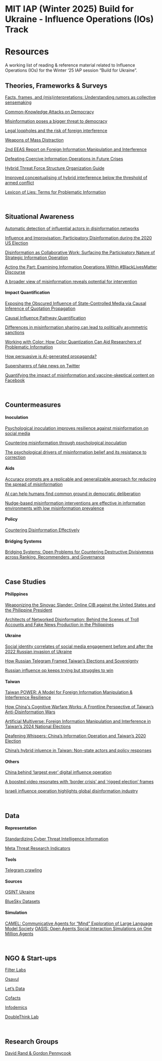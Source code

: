 # MIT IAP (Winter 2025) Build for Ukraine - Influence Operations (IOs) Track

# Resources

A working list of reading & reference material related to Influence Operations (IOs) for the Winter ‘25 IAP session “Build for Ukraine”.

## Theories, Frameworks & Surveys

[Facts, frames, and (mis)interpretations: Understanding rumors as collective sensemaking](https://www.cip.uw.edu/2023/12/06/rumors-collective-sensemaking-kate-starbird/)

[Common-Knowledge Attacks on Democracy](https://cyber.harvard.edu/story/2018-10/common-knowledge-attacks-democracy)

[Misinformation poses a bigger threat to democracy](https://www.nature.com/articles/d41586-024-01587-3)

[Legal loopholes and the risk of foreign interference](https://www.europarl.europa.eu/RegData/etudes/IDAN/2023/702575/EXPO_IDA(2023)702575_EN.pdf)

[Weapons of Mass Distraction](https://www.state.gov/wp-content/uploads/2019/05/Weapons-of-Mass-Distraction-Foreign-State-Sponsored-Disinformation-in-the-Digital-Age.pdf)

[2nd EEAS Report on Foreign Information Manipulation and Interference](https://www.eeas.europa.eu/eeas/2nd-eeas-report-foreign-information-manipulation-and-interference-threats_en)

[Defeating Coercive Information Operations in Future Crises](https://apps.dtic.mil/sti/pdfs/AD1145324.pdf)

[Hybrid Threat Force Structure Organization Guide](https://irp.fas.org/doddir/army/tc7-100-4.pdf)

[Improved conceptualising of hybrid interference below the threshold of armed conflict](https://www.tandfonline.com/doi/full/10.1080/09662839.2023.2267478)

[Lexicon of Lies: Terms for Problematic Information](https://datasociety.net/pubs/oh/DataAndSociety_LexiconofLies.pdf)  

<br/> 

## Situational Awareness

[Automatic detection of influential actors in disinformation networks](https://www.pnas.org/doi/abs/10.1073/pnas.2011216118)

[Influence and Improvisation: Participatory Disinformation during the 2020 US Election](https://journals.sagepub.com/doi/10.1177/20563051231177943)

[Disinformation as Collaborative Work: Surfacing the Participatory Nature of Strategic Information Operation](https://dl.acm.org/doi/pdf/10.1145/3359229)

[Acting the Part: Examining Information Operations Within #BlackLivesMatter Discourse](https://www.bing.com/search?q=Acting+the+Part%3A+Examining+Information+Operations+Within+%23BlackLivesMatter+Discourse%5D&PC=U316&FORM=CHROMN#:~:text=%C2%A0%C2%B7%20PDF%20file-,Acting%20the%20Part%3A%20Examining%20Information%20Operations%20Within%20%23%20...,-Our%20empirical%20findings)

[A broader view of misinformation reveals potential for intervention](https://doi-org.libproxy.mit.edu/10.1126/science.adp9117)

#### Impact Quantification 

[Exposing the Obscured Influence of State-Controlled Media via Causal Inference of Quotation Propagation](https://www.science.org/doi/10.1126/sciadv.abo6254)

[Causal Influence Pathway Quantification](https://github.com/mgpopinjay/mit-iap-ukraine/blob/main/How_to_See_1000_Images.pdf)

[Differences in misinformation sharing can lead to politically asymmetric sanctions](https://www.bing.com/search?q=Differences+in+misinformation+sharing+can+lead+to+politically+asymmetric+sanction&PC=U316&FORM=CHROMN#:~:text=Differences%20in%20misinformation%20sharing%20can%20lead%20to%20%E2%80%A6)

[Working with Color: How Color Quantization Can Aid Researchers of Problematic Information](https://www.notion.so/Taiwan-Can-Help-2-0-98c1f37e48cc47df98a334561c7fb948?pvs=21)

[How persuasive is AI-generated propaganda?](https://academic.oup.com/pnasnexus/article/3/2/pgae034/7610937?login=false)

[Supersharers of fake news on Twitter](https://www-science-org.libproxy.mit.edu/doi/10.1126/science.adl4435#:~:text=DOI%3A%2010.1126/science.adl4435)

[Quantifying the impact of misinformation and vaccine-skeptical content on Facebook](https://www-science-org.libproxy.mit.edu/doi/10.1126/science.adk3451#:~:text=DOI%3A%2010.1126/science.adk3451) 

<br/>

## Countermeasures

#### Inoculation 

[Psychological inoculation improves resilience against misinformation on social media](https://www.science.org/doi/10.1126/sciadv.abo6254)

[Countering misinformation through psychological inoculation](https://www.sdmlab.psychol.cam.ac.uk/files/media/countering.pdf)

[The psychological drivers of misinformation belief and its resistance to correction](https://www.nature.com/articles/s44159-021-00006-y)

#### Aids 

[Accuracy prompts are a replicable and generalizable approach for reducing the spread of misinformation](https://www.nature.com/articles/s41467-022-30073-5)

[AI can help humans find common ground in democratic deliberation](https://www.science.org/doi/10.1126/science.adq2852)

[Nudge-based misinformation interventions are effective in information environments with low misinformation prevalence](https://link.springer.com/article/10.1038/s41598-024-62286-7?fromPaywallRec=false)

#### Policy

[Countering Disinformation Effectively](https://carnegieendowment.org/research/2024/01/countering-disinformation-effectively-an-evidence-based-policy-guide?lang=en)

#### Bridging Systems 

[Bridging Systems: Open Problems for Countering Destructive Divisiveness across Ranking, Recommenders, and Governance](https://arxiv.org/abs/2301.09976)

<br/>

## Case Studies

#### Philippines 

[Weaponizing the Sinovac Slander: Online CIB against the United States and the Philippine President](https://medium.com/doublethinklab/weaponizing-the-sinovac-slander-online-cib-against-the-united-states-and-the-philippine-president-6bce4d5214e3)

[Architects of Networked Disinformation: Behind the Scenes of Troll Accounts and Fake News Production in the Philippines](https://scholarworks.umass.edu/entities/publication/01d06f54-c7f2-4103-96c1-168a16f9028b)

#### Ukraine 

[Social identity correlates of social media engagement before and after the 2022 Russian invasion of Ukraine](https://www.nature.com/articles/s41467-024-52179-8)

[How Russian Telegram Framed Taiwan’s Elections and Sovereignty](https://medium.com/doublethinklab/how-russian-telegram-framed-taiwans-elections-and-sovereignty-894ef08694cc)

[Russian influence op keeps trying but struggles to win](https://cyberscoop.com/russian-influence-op-keeps-trying-but-struggles-to-win-hearts-and-minds/)

#### Taiwan

[Taiwan POWER: A Model for Foreign Information Manipulation & Interference Resilience](https://medium.com/doublethinklab/taiwan-power-a-model-for-resilience-to-foreign-information-manipulation-interference-70ea81f859b7)

[How China's Cognitive Warfare Works: A Frontline Perspective of Taiwan’s Anti-Disinformation Wars](https://academic.oup.com/jogss/article/7/4/ogac016/6647447)

[Artificial Multiverse: Foreign Information Manipulation and Interference in Taiwan’s 2024 National Elections](https://medium.com/doublethinklab/artificial-multiverse-foreign-information-manipulation-and-interference-in-taiwans-2024-national-f3e22ac95fe7)

[Deafening Whispers: China’s Information Operation and Taiwan’s 2020 Election](https://medium.com/doublethinklab/deafening-whispers-f9b1d773f6cd)

[China’s hybrid inluence in Taiwan: Non-state actors and policy responses](https://www.hybridcoe.fi/publications/hybrid-coe-research-report-9-chinas-hybrid-influence-in-taiwan-non-state-actors-and-policy-responses/)

#### Others

[China behind ‘largest ever’ digital influence operation](https://www.politico.eu/article/china-behind-largest-ever-digital-influence-operation-says-meta/)

[A boosted video resonates with ‘border crisis’ and ‘rigged election’ frames](https://www.cip.uw.edu/2024/03/14/video-border-crisis-rigged-2024-election/)

[Israeli influence operation highlights global disinformation industry](https://cyberscoop.com/israel-influence-operations-stoic/)

<br/>

## Data

#### Representation
[Standardizing Cyber Threat Intelligence Information](https://www.mitre.org/news-insights/publication/standardizing-cyber-threat-intelligence-information-structured-threat)

[Meta Threat Research Indicators](https://github.com/facebook/threat-research)

#### Tools
[Telegram crawling](https://docs.telethon.dev/en/stable/)

#### Sources

[OSINT Ukraine](https://osintukraine.com/)

[BlueSky Datasets](https://zenodo.org/records/11082879)

#### Simulation
[CAMEL: Communicative Agents for “Mind” Exploration of Large Language Model Society](https://github.com/camel-ai/camel)
[OASIS: Open Agents Social Interaction Simulations on One Million Agents](https://github.com/camel-ai/oasis)

<br/>

## NGO & Start-ups

[Filter Labs](https://filterlabs.ai/)

[Osavul](https://www.osavul.cloud/)

[Let’s Data](https://letsdata.net/)

[Cofacts](https://en.cofacts.tw/)

[Infodemics](https://infodemic.cc/en)

[DoubleThink Lab](https://doublethinklab.org/)

<br/>

## Research Groups

[David Rand & Gordon Pennycook](https://docs.google.com/document/d/e/2PACX-1vTJ_dULSBSyvFavXzMmxWFPWkRtExYnpuetpZAFsxlqdI2WS8Cqtv9rWqgEHNoyLMa1Mr7deZAmv74B/pub)

